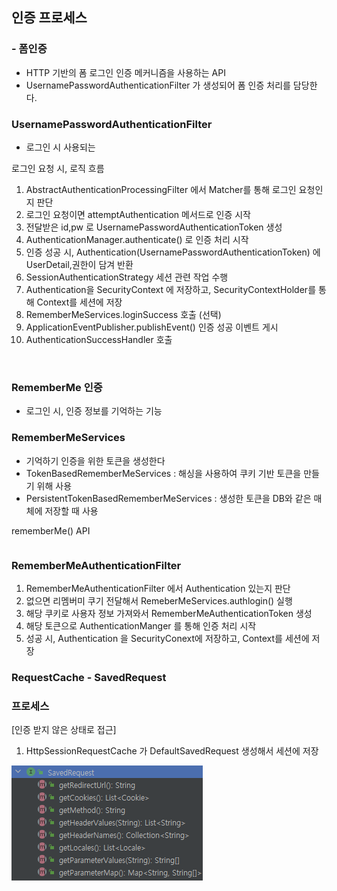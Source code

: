 ## 인증 프로세스

### - 폼인증

- HTTP 기반의 폼 로그인 인증 메커니즘을 사용하는 API
- UsernamePasswordAuthenticationFilter 가 생성되어 폼 인증 처리를 담당한다.


### UsernamePasswordAuthenticationFilter

- 로그인 시 사용되는 

로그인 요청 시, 로직 흐름
1. AbstractAuthenticationProcessingFilter 에서 Matcher를 통해 로그인 요청인지 판단
2. 로그인 요청이면 attemptAuthentication 메서드로 인증 시작 
3. 전달받은 id,pw 로 UsernamePasswordAuthenticationToken 생성
4. AuthenticationManager.authenticate() 로 인증 처리 시작
5. 인증 성공 시, Authentication(UsernamePasswordAuthenticationToken) 에 UserDetail,권한이 담겨 반환
6. SessionAuthenticationStrategy 세션 관련 작업 수행
7. Authentication을 SecurityContext 에 저장하고, SecurityContextHolder를 통해 Context를 세션에 저장
8. RememberMeServices.loginSuccess 호출 (선택)
9. ApplicationEventPublisher.publishEvent() 인증 성공 이벤트 게시
10. AuthenticationSuccessHandler 호출 



<br>

### RememberMe 인증

- 로그인 시, 인증 정보를 기억하는 기능

### RememberMeServices 

- 기억하기 인증을 위한 토큰을 생성한다
- TokenBasedRememberMeServices : 해싱을 사용하여 쿠키 기반 토큰을 만들기 위해 사용
- PersistentTokenBasedRememberMeServices : 생성한 토큰을 DB와 같은 매체에 저장할 때 사용


rememberMe() API
```java

```


### RememberMeAuthenticationFilter 

1. RememberMeAuthenticationFilter 에서 Authentication 있는지 판단
2. 없으면 리멤버미 쿠기 전달해서 RemeberMeServices.authlogin() 실행 
3. 해당 쿠키로 사용자 정보 가져와서 RememberMeAuthenticationToken 생성
4. 해당 토큰으로 AuthenticationManger 를 통해 인증 처리 시작
5. 성공 시, Authentication 을 SecurityConext에 저장하고, Context를 세션에 저장 



### RequestCache - SavedRequest 



### 프로세스 

[인증 받지 않은 상태로 접근]
1. HttpSessionRequestCache 가 DefaultSavedRequest 생성해서 세션에 저장 


![img.png](img.png)
